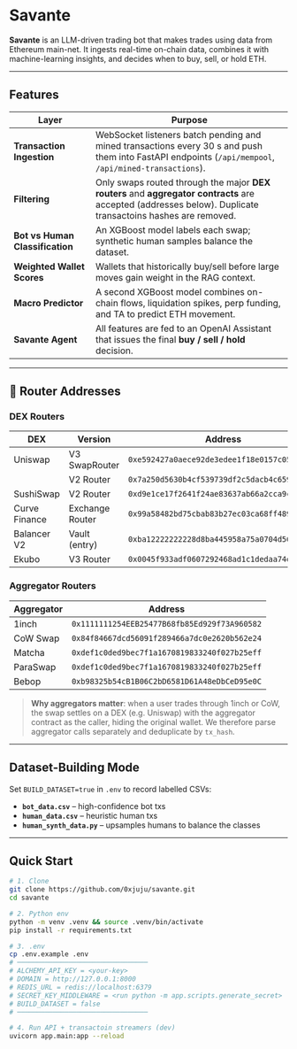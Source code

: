 # Savante

**Savante** is an LLM-driven trading bot that makes trades using data from Ethereum main-net. It ingests real-time 
on-chain data, combines it with machine-learning insights, and decides when to buy, sell, or hold ETH.

---

## Features

| Layer | Purpose                                                                                                                                                   |
|-------|-----------------------------------------------------------------------------------------------------------------------------------------------------------|
| **Transaction Ingestion** | WebSocket listeners batch pending and mined transactions every 30 s and push them into FastAPI endpoints (`/api/mempool`, `/api/mined-transactions`).     |
| **Filtering** | Only swaps routed through the major **DEX routers** and **aggregator contracts** are accepted (addresses below). Duplicate transactoins hashes are removed. |
| **Bot vs Human Classification** | An XGBoost model labels each swap; synthetic human samples balance the dataset.                                                                           |
| **Weighted Wallet Scores** | Wallets that historically buy/sell before large moves gain weight in the RAG context.                                                                     |
| **Macro Predictor** | A second XGBoost model combines on-chain flows, liquidation spikes, perp funding, and TA to predict ETH movement.                                         |
| **Savante Agent** | All features are fed to an OpenAI Assistant that issues the final **buy / sell / hold** decision.                                                    |

---

## 🔗 Router Addresses

### DEX Routers

| DEX            | Version        | Address |
|----------------|----------------|------------------------------------------|
| Uniswap        | V3 SwapRouter  | `0xe592427a0aece92de3edee1f18e0157c05861564` |
|                | V2 Router      | `0x7a250d5630b4cf539739df2c5dacb4c659f2488d` |
| SushiSwap      | V2 Router      | `0xd9e1ce17f2641f24ae83637ab66a2cca9c378b9f` |
| Curve Finance  | Exchange Router | `0x99a58482bd75cbab83b27ec03ca68ff489b5788f` |
| Balancer V2    | Vault (entry)  | `0xba12222222228d8ba445958a75a0704d566bf2c8` |
| Ekubo          | V3 Router      | `0x0045f933adf0607292468ad1c1dedaa74d5ad166` |

### Aggregator Routers

| Aggregator | Address |
|------------|------------------------------------------|
| 1inch      | `0x1111111254EEB25477B68fb85Ed929f73A960582` |
| CoW Swap   | `0x84f84667dcd56091f289466a7dc0e2620b562e24` |
| Matcha     | `0xdef1c0ded9bec7f1a1670819833240f027b25eff` |
| ParaSwap   | `0xdef1c0ded9bec7f1a1670819833240f027b25eff` |
| Bebop      | `0xb98325b54cB1B06C2bD6581D61A48eDbCeD95e0C` |

> **Why aggregators matter**: when a user trades through 1inch or CoW, the
> swap settles on a DEX (e.g. Uniswap) with the aggregator contract as the
> caller, hiding the original wallet. We therefore parse aggregator calls
> separately and deduplicate by `tx_hash`.

---

## Dataset-Building Mode

Set `BUILD_DATASET=true` in `.env` to record labelled CSVs:

* **`bot_data.csv`** – high-confidence bot txs  
* **`human_data.csv`** – heuristic human txs  
* **`human_synth_data.py`** – upsamples humans to balance the classes

---

## Quick Start

```bash
# 1. Clone
git clone https://github.com/0xjuju/savante.git
cd savante

# 2. Python env
python -m venv .venv && source .venv/bin/activate
pip install -r requirements.txt

# 3. .env
cp .env.example .env
# ─────────────────────────────────
# ALCHEMY_API_KEY = <your-key>
# DOMAIN = http://127.0.0.1:8000
# REDIS_URL = redis://localhost:6379
# SECRET_KEY_MIDDLEWARE = <run python -m app.scripts.generate_secret>
# BUILD_DATASET = false
# ─────────────────────────────────

# 4. Run API + transactoin streamers (dev)
uvicorn app.main:app --reload
